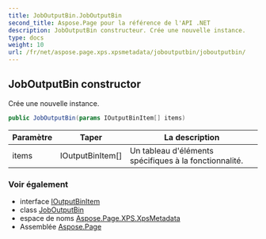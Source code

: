 ```yaml
---
title: JobOutputBin.JobOutputBin
second_title: Aspose.Page pour la référence de l'API .NET
description: JobOutputBin constructeur. Crée une nouvelle instance.
type: docs
weight: 10
url: /fr/net/aspose.page.xps.xpsmetadata/joboutputbin/joboutputbin/
---
```

## JobOutputBin constructor

Crée une nouvelle instance.

```csharp
public JobOutputBin(params IOutputBinItem[] items)
```

| Paramètre | Taper | La description |
| --- | --- | --- |
| items | IOutputBinItem[] | Un tableau d'éléments spécifiques à la fonctionnalité. |

### Voir également

* interface [IOutputBinItem](../../outputbin.ioutputbinitem/)
* class [JobOutputBin](../)
* espace de noms [Aspose.Page.XPS.XpsMetadata](../../joboutputbin/)
* Assemblée [Aspose.Page](../../../)


